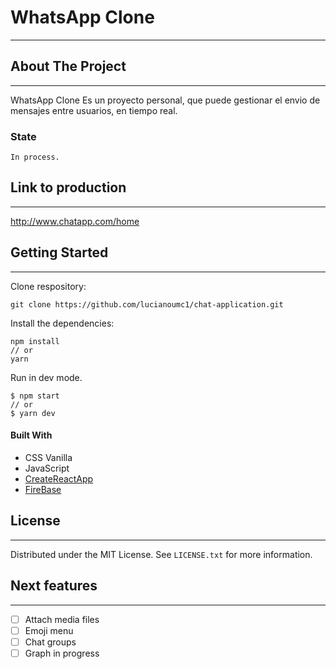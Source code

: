 
 # WhatsApp Clone
 
***
## About The Project
***
 WhatsApp Clone Es un proyecto personal, que puede gestionar el envio de mensajes entre usuarios, en tiempo real.
 ### State
    In process.
## Link to production
***
http://www.chatapp.com/home
## Getting Started 
***
Clone respository:
```
git clone https://github.com/lucianoumc1/chat-application.git
```

Install the dependencies:
```
npm install
// or
yarn
```

Run in dev mode.
```
$ npm start
// or
$ yarn dev
```
#### Built With
+ CSS Vanilla
+ JavaScript
+ [CreateReactApp](https://create-react-app.dev/)
+ [FireBase](https://firebase.google.com/)

## License
***
Distributed under the MIT License. See `LICENSE.txt` for more information.

## Next features
***
- [ ] Attach media files
- [ ] Emoji menu
- [ ] Chat groups
- [ ] Graph in progress
